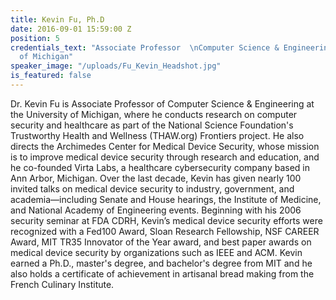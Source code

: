 ```yaml
---
title: Kevin Fu, Ph.D
date: 2016-09-01 15:59:00 Z
position: 5
credentials_text: "Associate Professor  \nComputer Science & Engineering  \nUniversity
  of Michigan"
speaker_image: "/uploads/Fu_Kevin_Headshot.jpg"
is_featured: false
---
```


Dr. Kevin Fu is Associate Professor of Computer Science & Engineering at the University of Michigan, where he conducts research on computer security and healthcare as part of the National Science Foundation's Trustworthy Health and Wellness (THAW.org) Frontiers project. He also directs the Archimedes Center for Medical Device Security, whose mission is to improve medical device security through research and education, and he co-founded Virta Labs, a healthcare cybersecurity company based in Ann Arbor, Michigan. Over the last decade, Kevin has given nearly 100 invited talks on medical device security to industry, government, and academia—including Senate and House hearings, the Institute of Medicine, and National Academy of Engineering events. Beginning with his 2006 security seminar at FDA CDRH, Kevin’s medical device security efforts were recognized with a Fed100 Award, Sloan Research Fellowship, NSF CAREER Award, MIT TR35 Innovator of the Year award, and best paper awards on medical device security by organizations such as IEEE and ACM. Kevin earned a Ph.D., master's degree, and bachelor's degree from MIT and he also holds a certificate of achievement in artisanal bread making from the French Culinary Institute.
